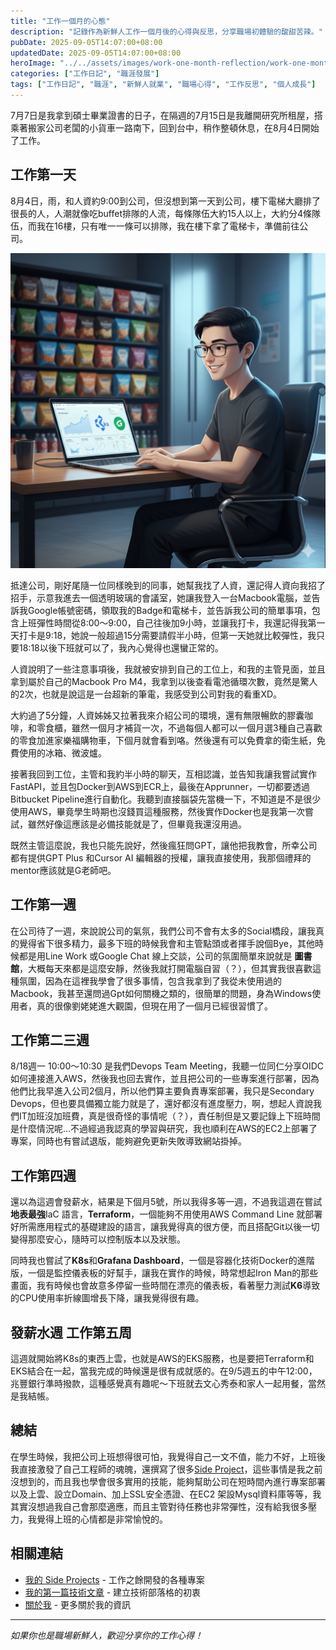 ```yaml
---
title: "工作一個月的心態"
description: "記錄作為新鮮人工作一個月後的心得與反思，分享職場初體驗的酸甜苦辣。"
pubDate: 2025-09-05T14:07:00+08:00
updatedDate: 2025-09-05T14:07:00+08:00
heroImage: "../../assets/images/work-one-month-reflection/work-one-month-reflection-1.png"
categories: ["工作日記", "職涯發展"]
tags: ["工作日記", "職涯", "新鮮人就業", "職場心得", "工作反思", "個人成長"]
---
```


7月7日是我拿到碩士畢業證書的日子，在隔週的7月15日是我離開研究所租屋，搭乘著搬家公司老闆的小貨車一路南下，回到台中，稍作整頓休息，在8月4日開始了工作。

## 工作第一天
8月4日，雨，和人資約9:00到公司，但沒想到第一天到公司，樓下電梯大廳排了很長的人，人潮就像吃buffet排隊的人流，每條隊伍大約15人以上，大約分4條隊伍，而我在16樓，只有唯一一條可以排隊，我在樓下拿了電梯卡，準備前往公司。

![工作第一天 - 電梯大廳排隊](../../assets/images/work-one-month-reflection/work-one-month-reflection-1.png)

抵達公司，剛好尾隨一位同樣晚到的同事，她幫我找了人資，還記得人資向我招了招手，示意我進去一個透明玻璃的會議室，她讓我登入一台Macbook電腦，並告訴我Google帳號密碼，領取我的Badge和電梯卡，並告訴我公司的簡單事項，包含上班彈性時間從8:00～9:00，自己往後加9小時，並讓我打卡，我還記得我第一天打卡是9:18，她說一般超過15分需要請假半小時，但第一天她就比較彈性，我只要18:18以後下班就可以了，我內心覺得也還蠻正常的。

人資說明了一些注意事項後，我就被安排到自己的工位上，和我的主管見面，並且拿到屬於自己的Macbook Pro M4，我拿到以後查看電池循環次數，竟然是驚人的2次，也就是說這是一台超新的筆電，我感受到公司對我的看重XD。

大約過了5分鐘，人資姊姊又拉著我來介紹公司的環境，還有無限暢飲的膠囊咖啡，和零食櫃，雖然一個月才補貨一次，不過每個人都可以一個月選3種自己喜歡的零食加進家樂福購物車，下個月就會看到咯。然後還有可以免費拿的衛生紙，免費使用的冰箱、微波爐。

接著我回到工位，主管和我約半小時的聊天，互相認識，並告知我讓我嘗試實作FastAPI，並且包Docker到AWS到ECR上，最後在Apprunner，一切都要透過Bitbucket Pipeline進行自動化。我聽到直接腦袋先當機一下，不知道是不是很少使用AWS，畢竟學生時期也沒錢買這種服務，然後實作Docker也是我第一次嘗試，雖然好像這應該是必備技能就是了，但畢竟我還沒用過。

既然主管這麼說，我也只能先說好，然後瘋狂問GPT，讓他把我教會，所幸公司都有提供GPT Plus 和Cursor AI 編輯器的授權，讓我直接使用，我那個禮拜的mentor應該就是G老師吧。


## 工作第一週

在公司待了一週，來說說公司的氣氛，我們公司不會有太多的Social橋段，讓我真的覺得省下很多精力，最多下班的時候我會和主管點頭或者揮手說個Bye，其他時候都是用Line Work 或Google Chat 線上交談，公司的氛圍簡單來說就是 **圖書館**，大概每天來都是這麼安靜，然後我就打開電腦自習（？），但其實我很喜歡這種氛圍，因為在這裡我學會了很多事情，包含我拿到了我從未使用過的Macbook，我甚至還問過Gpt如何關機之類的，很簡單的問題，身為Windows使用者，真的很像劉姥姥進大觀園，但現在用了一個月已經很習慣了。

## 工作第二三週

8/18週一 10:00～10:30 是我們Devops Team Meeting，我聽一位同仁分享OIDC如何連接進入AWS，然後我也回去實作，並且把公司的一些專案進行部署，因為他們比我早進入公司2個月，所以他們算主要負責專案部署，我只是Secondary Devops，但也要具備獨立能力就是了，還好都沒有進度壓力，啊，想起人資說我們IT加班沒加班費，真是很奇怪的事情呢（？），責任制但是又要記錄上下班時間是什麼情況呢...不過經過我認真的學習與研究，我也順利在AWS的EC2上部署了專案，同時也有嘗試退版，能夠避免更新失敗導致網站掛掉。

## 工作第四週

還以為這週會發薪水，結果是下個月5號，所以我得多等一週，不過我這週在嘗試**地表最強**IaC 語言，**Terraform**，一個能夠不用使用AWS Command Line 就部署好所需應用程式的基礎建設的語言，讓我覺得真的很方便，而且搭配Git以後一切變得那麼安心，隨時可以控制版本以及狀態。

同時我也嘗試了**K8s**和**Grafana Dashboard**，一個是容器化技術Docker的進階版，一個是監控儀表板的好幫手，讓我在實作的時候，時常想起Iron Man的那些畫面，我有時候也會故意多停留一些時間在漂亮的儀表板，看著壓力測試**K6**導致的CPU使用率折線圖增長下降，讓我覺得很有趣。

## 發薪水週 工作第五周

這週就開始將K8s的東西上雲，也就是AWS的EKS服務，也是要把Terraform和EKS結合在一起，當我完成的時候還是很有成就感的。在9/5週五的中午12:00，兆豐銀行準時撥款，這種感覺真有趣呢～下班就去文心秀泰和家人一起用餐，當然是我結帳。

## 總結

在學生時候，我把公司上班想得很可怕，我覺得自己一文不值，能力不好，上班後我直接激發了自己工程師的魂魄，還撰寫了很多[Side Project](https://xsong.us/projects)，這些事情是我之前沒想到的，而且我也學會很多實用的技能，能夠幫助公司在短時間內進行專案部署以及上雲、設立Domain、加上SSL安全憑證、在EC2 架設Mysql資料庫等等，我其實沒想過我自己會那麼適應，而且主管對待任務也非常彈性，沒有給我很多壓力，我覺得上班的心情都是非常愉悅的。

## 相關連結

- [我的 Side Projects](https://xsong.us/projects) - 工作之餘開發的各種專案
- [我的第一篇技術文章](/blog/my-first-article) - 建立技術部落格的初衷
- [關於我](https://xsong.us/about) - 更多關於我的資訊

---

*如果你也是職場新鮮人，歡迎分享你的工作心得！*

